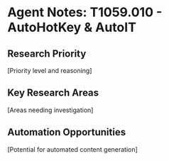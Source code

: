 # Agent Notes: T1059.010 - AutoHotKey & AutoIT

## Research Priority
[Priority level and reasoning]

## Key Research Areas
[Areas needing investigation]

## Automation Opportunities
[Potential for automated content generation]
